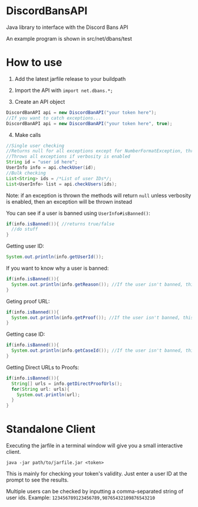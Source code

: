 # DiscordBansAPI
Java library to interface with the Discord Bans API

An example program is shown in src/net/dbans/test

# How to use

1. Add the latest jarfile release to your buildpath

2. Import the API with `import net.dbans.*;`

3. Create an API object 
```java
DiscordBanAPI api = new DiscordBanAPI("your token here");
//If you want to catch exceptions...
DiscordBanAPI api = new DiscordBanAPI("your token here", true);
```
4. Make calls
```java
//Single user checking
//Returns null for all exceptions except for NumberFormatException, throws IllegalArgumentException in that case
//Throws all exceptions if verbosity is enabled
String id = "user id here";
UserInfo info = api.checkUser(id);
//Bulk checking
List<String> ids = /*List of user IDs*/;
List<UserInfo> list = api.checkUsers(ids);
```
Note: if an exception is thrown the methods will return `null` unless verbosity is enabled, then an exception will be thrown instead

You can see if a user is banned using `UserInfo#isBanned()`:
```java
if(info.isBanned()){ //returns true/false
  //do stuff
}
```
Getting user ID:
```java
System.out.println(info.getUserId());
```
If you want to know why a user is banned:
```java
if(info.isBanned()){
  System.out.println(info.getReason()); //If the user isn't banned, this will throw an IllegalStateException
}
```
Geting proof URL:
```java
if(info.isBanned()){
  System.out.println(info.getProof()); //If the user isn't banned, this will throw an IllegalStateException
}
```
Getting case ID:
```java
if(info.isBanned()){
  System.out.println(info.getCaseId()); //If the user isn't banned, this will throw an IllegalStateException
}
```
Getting Direct URLs to Proofs:
```java
if(info.isBanned()){
  String[] urls = info.getDirectProofUrls();
  for(String url: urls){
    System.out.println(url);
  }
}
```
# Standalone Client
Executing the jarfile in a terminal window will give you a small interactive client.
```
java -jar path/to/jarfile.jar <token>
```
This is mainly for checking your token's validity. Just enter a user ID at the prompt to see the results.

Multiple users can be checked by inputting a comma-separated string of user ids. Example: `123456789123456789,98765432109876543210`
